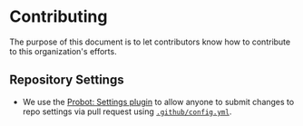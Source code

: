 # Contributing

The purpose of this document is to let contributors know how to
contribute to this organization's efforts.

## Repository Settings

* We use the [Probot: Settings plugin](https://github.com/apps/settings)
  to allow anyone to submit changes to repo settings via pull request
  using [`.github/config.yml`](.github/config.yml).
